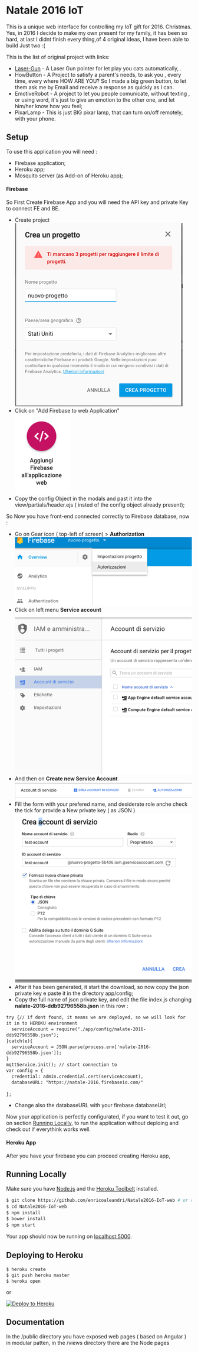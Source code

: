 # Natale 2016 IoT

This is a unique web interface for controlling my IoT gift for 2016. Christmas. Yes, in 2016 I decide to make my own present
for my family, it has been so hard, at last I didnt finish every thing,of 4 original ideas, I have been able to build Just two :(

This is the list of original project with links:
* [Laser-Gun](https://github.com/enricoaleandri/LaserGun-IoT-driver) - A Laser Gun pointer for let play you cats automatically, .
* HowButton -  A Project to satisfy a parent's needs, to ask you , every time, every where HOW ARE YOU? So I made a big green button,
to let them ask me by Email and receive a response as quickly as I can.
* EmotiveRobot - A project to let you people comunicate, without texting , or using word, it's just to give an emotion to the other one,
and let him/her know how you feel;
* PixarLamp - This is just BIG pixar lamp, that can turn on/off remotely, with your phone.

## Setup
To use this application you will need :
* Firebase application;
* Heroku app;
* Mosquito server (as Add-on of Heroku app);

#### Firebase

So First Create Firebase App and you will need the API key and private Key to connect FE and BE.
* Create project <br>
![projectCreated](https://raw.githubusercontent.com/enricoaleandri/Natale2016-IoT-web/master/docs/images/createProject.png)
* Click on "Add Firebase to web Application" <br>
![Add Firebase web application](https://raw.githubusercontent.com/enricoaleandri/Natale2016-IoT-web/master/docs/images/addFirebaceWebApplication.png)
* Copy the config Object in the modals and past it into the view/partials/header.ejs ( insted of the config object already present);

So Now you have front-end connected correctly to Firebase database, now :
* Go on Gear icon ( top-left of screen) > **Authorization** <br>
![Authorization](https://raw.githubusercontent.com/enricoaleandri/Natale2016-IoT-web/master/docs/images/authorization.png)
* Click on left menu  **Service account** <br>
![Service account](https://raw.githubusercontent.com/enricoaleandri/Natale2016-IoT-web/master/docs/images/serviceAccount.png)
* And then on **Create new Service Account** <br>
![New Serivice Account](https://raw.githubusercontent.com/enricoaleandri/Natale2016-IoT-web/master/docs/images/createServiceAccount.png)
* Fill the form with your prefered name, and desiderate role anche check the tick for provide a New private key ( as JSON ) ![new Json Private key](https://raw.githubusercontent.com/enricoaleandri/Natale2016-IoT-web/master/docs/images/newjsonPrivateKey.png)
* After it has been generated, it start the download, so now copy the json private key e paste it in the directory app/config;
* Copy the full name of  json private key, and edit the file index.js changing **nalate-2016-ddb92796558b.json** in this row :
```
try {// if dont found, it means we are deployed, so we will look for it in to HEROKU environment
  serviceAccount = require("./app/config/nalate-2016-ddb92796558b.json");
}catch(e){
  serviceAccount = JSON.parse(process.env['nalate-2016-ddb92796558b.json']);
}
mqttService.init(); // start connection to
var config = {
  credential: admin.credential.cert(serviceAccount),
  databaseURL: "https://natale-2016.firebaseio.com/"

};
```
* Change also the databaseURL with your firebase databaseUrl;

Now your application is perfectly configurated, if you want to test it out, go on section  [Running Locally](#running-locally), to run the
application without deploing and check out if everythink works well.

#### Heroku App
After you have your firebase you can proceed creating Heroku app,

## Running Locally

Make sure you have [Node.js](http://nodejs.org/) and the [Heroku Toolbelt](https://toolbelt.heroku.com/) installed.

```sh
$ git clone https://github.com/enricoaleandri/Natale2016-IoT-web # or clone your own fork
$ cd Natale2016-IoT-web
$ npm install
$ bower install
$ npm start
```

Your app should now be running on [localhost:5000](http://localhost:5000/).

## Deploying to Heroku

```
$ heroku create
$ git push heroku master
$ heroku open
```
or

[![Deploy to Heroku](https://www.herokucdn.com/deploy/button.png)](https://heroku.com/deploy)

## Documentation

In the /public directory you have exposed web pages ( based on Angular ) in modular patten, in the /views directory
there are the Node pages
